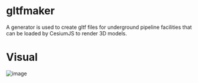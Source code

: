 # gltfmaker
A generator is used to create gltf files for underground pipeline facilities that can be loaded by CesiumJS to render 3D models.
# Visual
![image](https://github.com/NigelLee1/gltfmaker/assets/123418646/a2676166-5878-40d3-9d56-ce1a97ac5200)
